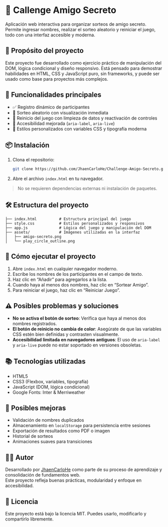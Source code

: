 ```markdown
```
# 🎁 Callenge Amigo Secreto

Aplicación web interactiva para organizar sorteos de amigo secreto. Permite ingresar nombres, realizar el sorteo aleatorio y reiniciar el juego, todo con una interfaz accesible y moderna.

## 📌 Propósito del proyecto

Este proyecto fue desarrollado como ejercicio práctico de manipulación del DOM, lógica condicional y diseño responsivo. Está pensado para demostrar habilidades en HTML, CSS y JavaScript puro, sin frameworks, y puede ser usado como base para proyectos más complejos.

## 🧠 Funcionalidades principales

- ✅ Registro dinámico de participantes
- 🎲 Sorteo aleatorio con visualización inmediata
- 🔄 Reinicio del juego con limpieza de datos y reactivación de controles
- 🧩 Accesibilidad mejorada (`aria-label`, `aria-live`)
- 🎨 Estilos personalizados con variables CSS y tipografía moderna

## 📦 Instalación

1. Clona el repositorio:
   ```bash
   git clone https://github.com/JhaenCarloHe/Challenge-Amigo-Secreto.git
   ```
2. Abre el archivo `index.html` en tu navegador.

> No se requieren dependencias externas ni instalación de paquetes.

## 🛠️ Estructura del proyecto

```
├── index.html          # Estructura principal del juego
├── style.css           # Estilos personalizados y responsivos
├── app.js              # Lógica del juego y manipulación del DOM
├── assets/             # Imágenes utilizadas en la interfaz
│   ├── amigo-secreto.png
│   └── play_circle_outline.png
```

## 🚀 Cómo ejecutar el proyecto

1. Abre `index.html` en cualquier navegador moderno.
2. Escribe los nombres de los participantes en el campo de texto.
3. Haz clic en “Añadir” para agregarlos a la lista.
4. Cuando haya al menos dos nombres, haz clic en “Sortear Amigo”.
5. Para reiniciar el juego, haz clic en “Reiniciar Juego”.

## ⚠️ Posibles problemas y soluciones

- **No se activa el botón de sorteo**: Verifica que haya al menos dos nombres registrados.
- **El botón de reinicio no cambia de color**: Asegúrate de que las variables CSS estén bien definidas y contrasten visualmente.
- **Accesibilidad limitada en navegadores antiguos**: El uso de `aria-label` y `aria-live` puede no estar soportado en versiones obsoletas.

## 📚 Tecnologías utilizadas

- HTML5
- CSS3 (Flexbox, variables, tipografía)
- JavaScript (DOM, lógica condicional)
- Google Fonts: Inter & Merriweather

## 🧩 Posibles mejoras

- Validación de nombres duplicados
- Almacenamiento en `localStorage` para persistencia entre sesiones
- Exportación de resultados como PDF o imagen
- Historial de sorteos
- Animaciones suaves para transiciones

## 👨‍💻 Autor

Desarrollado por [JhaenCarloHe](https://github.com/JhaenCarloHe) como parte de su proceso de aprendizaje y consolidación de fundamentos web.  
Este proyecto refleja buenas prácticas, modularidad y enfoque en accesibilidad.

## 📄 Licencia

Este proyecto está bajo la licencia MIT. Puedes usarlo, modificarlo y compartirlo libremente.
```
